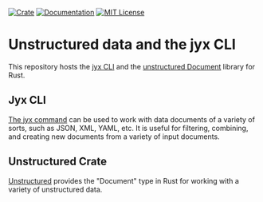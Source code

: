 <p align="center">

[![Crate](https://img.shields.io/crates/v/unstructured.svg)](https://crates.io/crates/unstructured)
[![Documentation](https://img.shields.io/badge/docs-current-important.svg)](https://docs.rs/unstructured/)
[![MIT License](https://img.shields.io/github/license/proctorlabs/unstructured-rs.svg)](LICENSE)

</p>

# Unstructured data and the jyx CLI

This repository hosts the [jyx CLI](./jyx/) and the [unstructured Document](./unstructured/) library for Rust.

## Jyx CLI

[The jyx command](./jyx/) can be used to work with data documents of a variety of sorts, such as JSON, XML, YAML, etc. It is
useful for filtering, combining, and creating new documents from a variety of input documents.

## Unstructured Crate

[Unstructured](./unstructured/) provides the "Document" type in Rust for working with a variety of unstructured data.